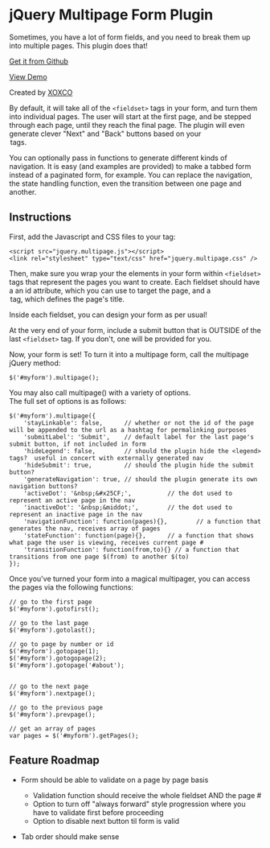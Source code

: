 # jQuery Multipage Form Plugin

Sometimes, you have a lot of form fields, and you need
to break them up into multiple pages.  This plugin does that!

[Get it from Github](https://github.com/xoxco/jQuery-multipage-form)

[View Demo](http://xoxco.com/projects/code/multipage/)

Created by [XOXCO](http://xoxco.com)


By default, it will take all of the `<fieldset>` tags in your form,
and turn them into individual pages.  The user will start at
the first page, and be stepped through each page, until they
reach the final page.  The plugin will even generate clever 
"Next" and "Back" buttons based on your <legend> tags.

You can optionally pass in functions to generate different kinds
of navigation.  It is easy (and examples are provided) to make
a tabbed form instead of a paginated form, for example.  You can
replace the navigation, the state handling function, even the
transition between one page and another.

## Instructions

First, add the Javascript and CSS files to your <head> tag:

	<script src="jquery.multipage.js"></script>
	<link rel="stylesheet" type="text/css" href="jquery.multipage.css" />

Then, make sure you wrap your the elements in your form within `<fieldset>` tags
that represent the pages you want to create.  Each fieldset should have a
an id attribute, which you can use to target the page, and a <legend> tag,
which defines the page's title.

Inside each fieldset, you can design your form as per usual!

At the very end of your form, include a submit button that is OUTSIDE
of the last `<fieldset>` tag.  If you don't, one will be provided for you.


Now, your form is set!  To turn it into a multipage form, call the multipage 
jQuery method:

	$('#myform').multipage();

You may also call multipage() with a variety of options.  
The full set of options is as follows:

	$('#myform').multipage({
		'stayLinkable': false, 		// whether or not the id of the page will be appended to the url as a hashtag for permalinking purposes
		'submitLabel': 'Submit',	// default label for the last page's submit button, if not included in form
		'hideLegend': false, 		// should the plugin hide the <legend> tags?  useful in concert with externally generated nav
		'hideSubmit': true, 		// should the plugin hide the submit button?
		'generateNavigation': true,	// should the plugin generate its own navigation buttons?
		'activeDot': '&nbsp;&#x25CF;',			// the dot used to represent an active page in the nav
		'inactiveDot': '&nbsp;&middot;',		// the dot used to represent an inactive page in the nav
		'navigationFunction': function(pages){},		// a function that generates the nav, receives array of pages
		'stateFunction': function(page){},		// a function that shows what page the user is viewing, receives current page #
		'transitionFunction': function(from,to){} // a function that transitions from one page $(from) to another $(to)
	});


Once you've turned your form into a magical multipager, you can 
access the pages via the following functions:

	// go to the first page
	$('#myform').gotofirst();

	// go to the last page
	$('#myform').gotolast();

	// go to page by number or id
	$('#myform').gotopage(1);
	$('#myform').gotogopage(2);
	$('#myform').gotopage('#about');


	// go to the next page
	$('#myform').nextpage();

	// go to the previous page
	$('#myform').prevpage();

	// get an array of pages
	var pages = $('#myform').getPages();


## Feature Roadmap

* Form should be able to validate on a page by page basis
	* Validation function should receive the whole fieldset AND the page #
	* Option to turn off "always forward" style progression where you have to validate first before proceeding	
	* Option to disable next button til form is valid
	
* Tab order should make sense
